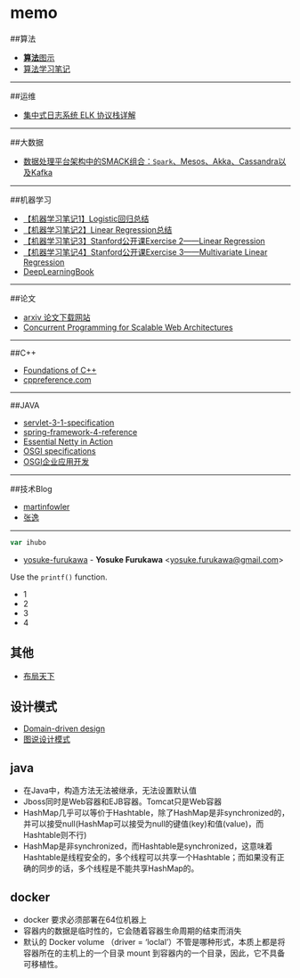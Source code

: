 # memo

##算法
- [**算法**图示](http://www.cs.usfca.edu/~galles/visualization/Algorithms.html)
- [算法学习笔记](https://brandeath.gitbooks.io/al/content/index.html)

---



##运维
- [集中式日志系统 ELK 协议栈详解](https://www.ibm.com/developerworks/cn/opensource/os-cn-elk/  "Title")

---


##大数据
- [数据处理平台架构中的SMACK组合：`Spark`、Mesos、Akka、Cassandra以及Kafka](http://blog.dataman-inc.com/untitled-23/  "Title")

---


##机器学习
- [【机器学习笔记1】Logistic回归总结](http://blog.csdn.net/dongtingzhizi/article/details/15962797)
- [【机器学习笔记2】Linear Regression总结](http://blog.csdn.net/dongtingzhizi/article/details/16884215)
- [【机器学习笔记3】Stanford公开课Exercise 2——Linear Regression](http://blog.csdn.net/dongtingzhizi/article/details/16949755)
- [【机器学习笔记4】Stanford公开课Exercise 3——Multivariate Linear Regression](http://blog.csdn.net/dongtingzhizi/article/details/16979103)
- [DeepLearningBook](https://github.com/HFTrader/DeepLearningBook)

---


##论文
- [arxiv 论文下载网站](https://arxiv.org/)
- [Concurrent Programming for Scalable Web Architectures](https://github.com/tpn/pdfs/blob/master/Concurrent%20Programming%20for%20Scalable%20Web%20Architectures%20-%20Benjamin%20Erb%20-%20Thesis%20(April%202012)%20(vts_8082_11772).pdf)

---

##C++
- [Foundations of C++](http://www.stroustrup.com/ETAPS-corrected-draft.pdf)
- [cppreference.com](http://en.cppreference.com)

---

##JAVA
- [servlet-3-1-specification](https://waylau.gitbooks.io/servlet-3-1-specification/)
- [spring-framework-4-reference](https://www.gitbook.com/book/waylau/spring-framework-4-reference/details)
- [Essential Netty in Action](https://www.gitbook.com/book/waylau/essential-netty-in-action/details)
- [OSGI specifications](https://www.osgi.org/developer/specifications/)
- [OSGI企业应用开发](http://blog.csdn.net/masusan/article/details/69951536)

---

##技术Blog
- [martinfowler](https://martinfowler.com/)
- [张逸](http://zhangyi.farbox.com/)

---




```javascript
var ihubo
```

* [yosuke-furukawa](https://github.com/yosuke-furukawa) -
**Yosuke Furukawa** &lt;yosuke.furukawa@gmail.com&gt;

Use the `printf()` function.

- 1
- 2
- 3
- 4

## 其他
- [布局天下](http://bbs.feng.com/read-htm-tid-8302536.html)


## 设计模式
- [Domain-driven design](http://dddcommunity.org/)
- [图说设计模式](http://design-patterns.readthedocs.io)


## java
- 在Java中，构造方法无法被继承，无法设置默认值
- Jboss同时是Web容器和EJB容器。Tomcat只是Web容器
- HashMap几乎可以等价于Hashtable，除了HashMap是非synchronized的，并可以接受null(HashMap可以接受为null的键值(key)和值(value)，而Hashtable则不行)
- HashMap是非synchronized，而Hashtable是synchronized，这意味着Hashtable是线程安全的，多个线程可以共享一个Hashtable；而如果没有正确的同步的话，多个线程是不能共享HashMap的。


## docker
- docker 要求必须部署在64位机器上
- 容器内的数据是临时性的，它会随着容器生命周期的结束而消失
- 默认的 Docker volume （driver = ‘loclal’）不管是哪种形式，本质上都是将容器所在的主机上的一个目录 mount 到容器内的一个目录，因此，它不具备可移植性。